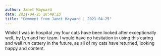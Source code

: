 ```yaml
---
author: Janet Hayward
date: 2021-04-25 10:49:23
title: "Comment from Janet Hayward | 2021-04-25"
---
```

Whilst I was in hospital ,my four cats have been looked after exceptionally well, by Lyn and her team. I would have no hesitation in using this caring and well run cattery in the future, as all of my cats have returned, looking happy and content.
